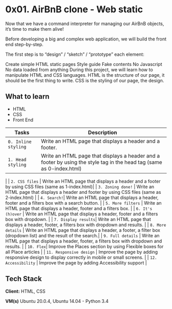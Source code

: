 
# 0x01. AirBnB clone - Web static

Now that we have a command interpreter for managing our AirBnB objects, it’s time to make them alive!

Before developing a big and complex web application, we will build the front end step-by-step.

The first step is to “design” / “sketch” / “prototype” each element:

Create simple HTML static pages
Style guide
Fake contents
No Javascript
No data loaded from anything
During this project, we will learn how to manipulate HTML and CSS languages. HTML is the structure of our page, it should be the first thing to write. CSS is the styling of our page, the design.

## What to learn
- HTML
- CSS
- Front End

| Tasks             | Description                                                                |
| ----------------- | ------------------------------------------------------------------ |
| `0. Inline styling` | Write an HTML page that displays a header and a footer. |
| `1. Head styling`| Write an HTML page that displays a header and a footer by using the style tag in the head tag (same as 0-index.html)
 |
| `2. CSS files` | Write an HTML page that displays a header and a footer by using CSS files (same as 1-index.html)|
| `3. Zoning done!` | Write an HTML page that displays a header and footer by using CSS files (same as 2-index.html) |
| `4. Search!`| Write an HTML page that displays a header, footer and a filters box with a search button. |
| `5. More filters` | Write an HTML page that displays a header, footer and a filters box. |
| `6. It's (h)over` | Write an HTML page that displays a header, footer and a filters box with dropdown. |
| `7. Display results`| Write an HTML page that displays a header, footer, a filters box with dropdown and results. |
| `8. More details` | Write an HTML page that displays a header, a footer, a filter box (dropdown list) and the result of the search.|
| `9. Full details` | Write an HTML page that displays a header, footer, a filters box with dropdown and results. |
| `10. Flex`| Improve the Places section by using Flexible boxes for all Place articles |
| `11. Responsive design` | Improve the page by adding responsive design to display correctly in mobile or small screens. |
| `12. Accessibility` | Improve the page by adding Accessibility support |

## Tech Stack

**Client:** HTML, CSS

**VM(s)** Ubuntu 20.0.4, Ubuntu 14.04 - Python 3.4
